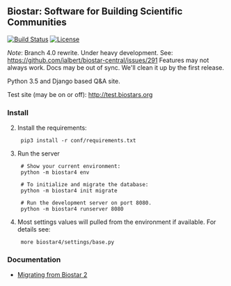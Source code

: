 ## Biostar: Software for Building Scientific Communities

[![Build Status][build-image]][build-url] 
[![License](http://img.shields.io/:license-mit-blue.svg)](http://doge.mit-license.org)

[build-image]: https://travis-ci.org/ialbert/biostar-central.svg?branch=4.0
[build-url]: https://travis-ci.org/ialbert/biostar-central/builds

*Note*: Branch 4.0 rewrite. Under heavy development. See: https://github.com/ialbert/biostar-central/issues/291
Features may not always work. Docs may be out of sync.
We'll clean it up by the first release.

Python 3.5 and Django based Q&A site.

Test site (may be on or off): http://test.biostars.org

### Install

2. Install the requirements:
	
        pip3 install -r conf/requirements.txt
 	
3. Run the server

		# Show your current environment:
		python -m biostar4 env

		# To initialize and migrate the database:
		python -m biostar4 init migrate
	 
		# Run the development server on port 8080.
		python -m biostar4 runserver 8080
	 
4. Most settings values will pulled from the environment if available.
   For details see:

		more biostar4/settings/base.py

### Documentation

* [Migrating from Biostar 2](docs/migration.md)
